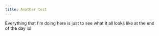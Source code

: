 ```yaml
---
title: Another test
---
```


Everything that I'm doing here is just to see what it all looks like at the end of the day lol
